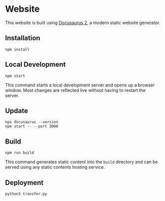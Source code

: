 # Website

This website is built using [Docusaurus 2](https://docusaurus.io/), a modern static website generator.

## Installation

```console
npm install
```

## Local Development

```console
npm start
```

This command starts a local development server and opens up a browser window. Most changes are reflected live without having to restart the server.

## Update

```console
npx docusaurus --version
npm start -- --port 3000
```

## Build

```console
npm run build
```

This command generates static content into the `build` directory and can be served using any static contents hosting service.

## Deployment

```
python3 transfer.py
```

